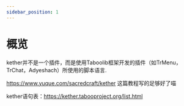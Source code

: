 ```yaml
---
sidebar_position: 1
---
```


# 概览

kether并不是一个插件，而是使用Taboolib框架开发的插件（如TrMenu，TrChat，Adyeshach）所使用的脚本语言.

https://www.yuque.com/sacredcraft/kether 这篇教程写的足够好了喵

kether语句表：https://kether.tabooproject.org/list.html